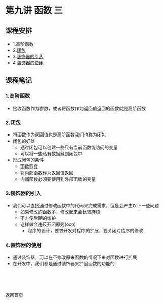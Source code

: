 # 第九讲 函数 三
## 课程安排
- 1.[高阶函数](https://github.com/queenta/Logic-Python/blob/master/LP_20200608.md#1%E9%AB%98%E9%98%B6%E5%87%BD%E6%95%B0-1)
- 2.[闭包](https://github.com/queenta/Logic-Python/blob/master/LP_20200608.md#2%E9%97%AD%E5%8C%85-1)
- 3.[装饰器的引入](https://github.com/queenta/Logic-Python/blob/master/LP_20200608.md#3%E8%A3%85%E9%A5%B0%E5%99%A8%E7%9A%84%E5%BC%95%E5%85%A5-1)
- 4.[装饰器的使用](https://github.com/queenta/Logic-Python/blob/master/LP_20200608.md#4%E8%A3%85%E9%A5%B0%E5%99%A8%E7%9A%84%E4%BD%BF%E7%94%A8-1)

## 课程笔记
### 1.高阶函数
- 接收函数作为参数，或者将函数作为返回值返回的函数就是高阶函数

### 2.闭包
- 将函数作为返回值也是高阶函数我们也称为闭包
- 闭包的好处
  - 通过闭包可以创建一些只有当前函数能访问的变量
  - 可以将一些私有数据藏到闭包中
- 形成闭包的条件
  - 函数嵌套
  - 将内部函数作为返回值返回
  - 内部函数必须要使用到外部函数的变量
  
### 3.装饰器的引入
- 我们可以直接通过修改函数中的代码来完成需求，但是会产生以下一些问题
  - 如果修改的函数多，修改起来会比较麻烦
  - 不方便后期的维护
  - 这样做会违反开闭原则(ocp)
    - 程序的设计，要求开发对程序的扩展，要关闭对程序的修改
### 4.装饰器的使用
- 通过装饰器，可以在不修改原来函数的情况下来对函数进行扩展
- 在开发中，我们都是通过装饰器来扩展函数的功能的


<BR> 
<BR> 
<BR> 
 
[返回首页](https://github.com/queenta/Logic-Python/blob/master/README.md)
